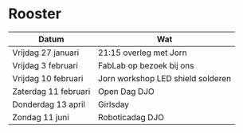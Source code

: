 # Rooster

Datum|Wat
---|---
Vrijdag 27 januari|21:15 overleg met Jorn
Vrijdag 3 februari|FabLab op bezoek bij ons
Vrijdag 10 februari|Jorn workshop LED shield solderen
Zaterdag 11 februari|Open Dag DJO
Donderdag 13 april|Girlsday
Zondag 11 juni|Roboticadag DJO

